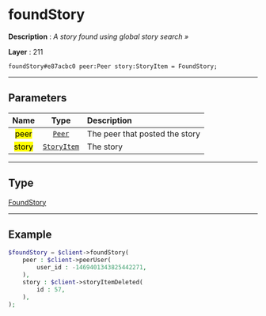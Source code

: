 # foundStory

**Description** : *A story found using global story search »*

**Layer** : 211

```tl
foundStory#e87acbc0 peer:Peer story:StoryItem = FoundStory;
```

---

## Parameters

| Name | Type | Description |
| :---: | :---: | :--- |
| <mark>peer</mark> | [`Peer`](type/Peer) | The peer that posted the story |
| <mark>story</mark> | [`StoryItem`](type/StoryItem) | The story |

---

## Type

[FoundStory](type/FoundStory)

---

## Example

```php
$foundStory = $client->foundStory(
	peer : $client->peerUser(
		user_id : -1469401343825442271,
	),
	story : $client->storyItemDeleted(
		id : 57,
	),
);
```